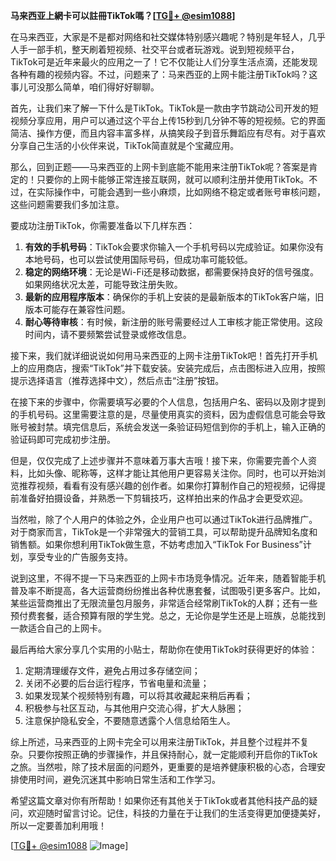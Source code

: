 **马来西亚上網卡可以註冊TikTok嗎？[[TG💪+ @esim1088](https://t.me/s/esim1088)]**

在马来西亚，大家是不是都对网络和社交媒体特别感兴趣呢？特别是年轻人，几乎人手一部手机，整天刷着短视频、社交平台或者玩游戏。说到短视频平台，TikTok可是近年来最火的应用之一了！它不仅能让人们分享生活点滴，还能发现各种有趣的视频内容。不过，问题来了：马来西亚的上网卡能注册TikTok吗？这事儿可没那么简单，咱们得好好聊聊。

首先，让我们来了解一下什么是TikTok。TikTok是一款由字节跳动公司开发的短视频分享应用，用户可以通过这个平台上传15秒到几分钟不等的短视频。它的界面简洁、操作方便，而且内容丰富多样，从搞笑段子到音乐舞蹈应有尽有。对于喜欢分享自己生活的小伙伴来说，TikTok简直就是个宝藏应用。

那么，回到正题——马来西亚的上网卡到底能不能用来注册TikTok呢？答案是肯定的！只要你的上网卡能够正常连接互联网，就可以顺利注册并使用TikTok。不过，在实际操作中，可能会遇到一些小麻烦，比如网络不稳定或者账号审核问题，这些问题需要我们多加注意。

要成功注册TikTok，你需要准备以下几样东西：
1. **有效的手机号码**：TikTok会要求你输入一个手机号码以完成验证。如果你没有本地号码，也可以尝试使用国际号码，但成功率可能较低。
2. **稳定的网络环境**：无论是Wi-Fi还是移动数据，都需要保持良好的信号强度。如果网络状况太差，可能导致注册失败。
3. **最新的应用程序版本**：确保你的手机上安装的是最新版本的TikTok客户端，旧版本可能存在兼容性问题。
4. **耐心等待审核**：有时候，新注册的账号需要经过人工审核才能正常使用。这段时间内，请不要频繁尝试登录或修改信息。

接下来，我们就详细说说如何用马来西亚的上网卡注册TikTok吧！首先打开手机上的应用商店，搜索“TikTok”并下载安装。安装完成后，点击图标进入应用，按照提示选择语言（推荐选择中文），然后点击“注册”按钮。

在接下来的步骤中，你需要填写必要的个人信息，包括用户名、密码以及刚才提到的手机号码。这里需要注意的是，尽量使用真实的资料，因为虚假信息可能会导致账号被封禁。填完信息后，系统会发送一条验证码短信到你的手机上，输入正确的验证码即可完成初步注册。

但是，仅仅完成了上述步骤并不意味着万事大吉哦！接下来，你需要完善个人资料，比如头像、昵称等，这样才能让其他用户更容易关注你。同时，也可以开始浏览推荐视频，看看有没有感兴趣的创作者。如果你打算制作自己的短视频，记得提前准备好拍摄设备，并熟悉一下剪辑技巧，这样拍出来的作品才会更受欢迎。

当然啦，除了个人用户的体验之外，企业用户也可以通过TikTok进行品牌推广。对于商家而言，TikTok是一个非常强大的营销工具，可以帮助提升品牌知名度和销售额。如果你想利用TikTok做生意，不妨考虑加入“TikTok For Business”计划，享受专业的广告服务支持。

说到这里，不得不提一下马来西亚的上网卡市场竞争情况。近年来，随着智能手机普及率不断提高，各大运营商纷纷推出各种优惠套餐，试图吸引更多客户。比如，某些运营商推出了无限流量包月服务，非常适合经常刷TikTok的人群；还有一些预付费套餐，适合预算有限的学生党。总之，无论你是学生还是上班族，总能找到一款适合自己的上网卡。

最后再给大家分享几个实用的小贴士，帮助你在使用TikTok时获得更好的体验：
1. 定期清理缓存文件，避免占用过多存储空间；
2. 关闭不必要的后台运行程序，节省电量和流量；
3. 如果发现某个视频特别有趣，可以将其收藏起来稍后再看；
4. 积极参与社区互动，与其他用户交流心得，扩大人脉圈；
5. 注意保护隐私安全，不要随意透露个人信息给陌生人。

综上所述，马来西亚的上网卡完全可以用来注册TikTok，并且整个过程并不复杂。只要你按照正确的步骤操作，并且保持耐心，就一定能顺利开启你的TikTok之旅。当然啦，除了技术层面的问题外，更重要的是培养健康积极的心态，合理安排使用时间，避免沉迷其中影响日常生活和工作学习。

希望这篇文章对你有所帮助！如果你还有其他关于TikTok或者其他科技产品的疑问，欢迎随时留言讨论。记住，科技的力量在于让我们的生活变得更加便捷美好，所以一定要善加利用哦！

[[TG💪+ @esim1088](https://t.me/s/esim1088) ![Image](https://i.postimg.cc/4NQfJmqS/Snipaste-2025-05-13-00-14-12.png)]